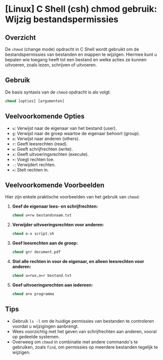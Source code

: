 # [Linux] C Shell (csh) chmod gebruik: Wijzig bestandspermissies

## Overzicht
De `chmod` (change mode) opdracht in C Shell wordt gebruikt om de bestandspermissies van bestanden en mappen te wijzigen. Hiermee kunt u bepalen wie toegang heeft tot een bestand en welke acties ze kunnen uitvoeren, zoals lezen, schrijven of uitvoeren.

## Gebruik
De basis syntaxis van de `chmod` opdracht is als volgt:

```csh
chmod [opties] [argumenten]
```

## Veelvoorkomende Opties
- `u`: Verwijst naar de eigenaar van het bestand (user).
- `g`: Verwijst naar de groep waartoe de eigenaar behoort (group).
- `o`: Verwijst naar anderen (others).
- `r`: Geeft leesrechten (read).
- `w`: Geeft schrijfrechten (write).
- `x`: Geeft uitvoeringsrechten (execute).
- `+`: Voegt rechten toe.
- `-`: Verwijdert rechten.
- `=`: Stelt rechten in.

## Veelvoorkomende Voorbeelden
Hier zijn enkele praktische voorbeelden van het gebruik van `chmod`:

1. **Geef de eigenaar lees- en schrijfrechten:**
   ```csh
   chmod u+rw bestandsnaam.txt
   ```

2. **Verwijder uitvoeringsrechten voor anderen:**
   ```csh
   chmod o-x script.sh
   ```

3. **Geef leesrechten aan de groep:**
   ```csh
   chmod g+r document.pdf
   ```

4. **Stel alle rechten in voor de eigenaar, en alleen leesrechten voor anderen:**
   ```csh
   chmod u=rwx,o=r bestand.txt
   ```

5. **Geef uitvoeringsrechten aan iedereen:**
   ```csh
   chmod a+x programma
   ```

## Tips
- Gebruik `ls -l` om de huidige permissies van bestanden te controleren voordat u wijzigingen aanbrengt.
- Wees voorzichtig met het geven van schrijfrechten aan anderen, vooral op gedeelde systemen.
- Overweeg om `chmod` in combinatie met andere commando's te gebruiken, zoals `find`, om permissies op meerdere bestanden tegelijk te wijzigen.